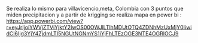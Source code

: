 Se realiza lo mismo para villavicencio,meta, Colombia con 3 puntos que miden precipitacion y a partir de krigging se realiza mapa en power bi : https://app.powerbi.com/view?r=eyJrIjoiYWVjZTViYjktY2IwOS00OWJlLTlhMDUtOTQ4ZDNhMzUxMjY0IiwidCI6Ijg3YjY4ZjdmLTI5NGUtNGNmYS1iYjFhLTEzOGE3NTE4OGRlOCJ9
